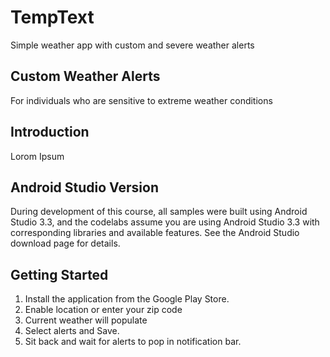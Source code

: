 # TempText
Simple weather app with custom and severe weather alerts

## Custom Weather Alerts
 For individuals who are sensitive to extreme weather conditions

## Introduction
Lorom Ipsum

## Android Studio Version
During development of this course, all samples were built using Android Studio 3.3, and the codelabs assume you are using Android Studio 3.3 with corresponding libraries and available features. See the Android Studio download page for details.

## Getting Started
1. Install the application from the Google Play Store.
2. Enable location or enter your zip code
3. Current weather will populate
4. Select alerts and Save.
5. Sit back and wait for alerts to pop in notification bar.
